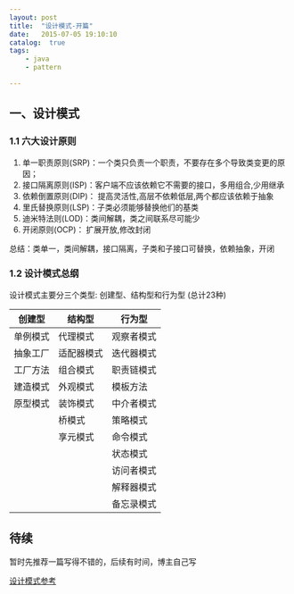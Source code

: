 ```yaml
---
layout: post
title:  "设计模式-开篇"
date:   2015-07-05 19:10:10
catalog:  true
tags:
    - java
    - pattern

---
```



## 一、设计模式

### 1.1 六大设计原则

1. 单一职责原则(SRP)：一个类只负责一个职责，不要存在多个导致类变更的原因；
2. 接口隔离原则(ISP)：客户端不应该依赖它不需要的接口，多用组合,少用继承
3. 依赖倒置原则(DIP)： 提高灵活性,高层不依赖低层,两个都应该依赖于抽象
4. 里氏替换原则(LSP)：子类必须能够替换他们的基类
5. 迪米特法则(LOD)：类间解耦，类之间联系尽可能少
6. 开闭原则(OCP)： 扩展开放,修改封闭

总结：类单一，类间解耦，接口隔离，子类和子接口可替换，依赖抽象，开闭

### 1.2 设计模式总纲

设计模式主要分三个类型: 创建型、结构型和行为型 (总计23种)

|创建型|结构型|行为型|
|---|---|---|
|单例模式|代理模式|观察者模式|
|抽象工厂|适配器模式|迭代器模式|
|工厂方法|组合模式|职责链模式|
|建造模式|外观模式|模板方法|
|原型模式|装饰模式|中介者模式|
||桥模式|策略模式|
||享元模式|命令模式|
|||状态模式|
|||访问者模式|
|||解释器模式|
|||备忘录模式|

## 待续
暂时先推荐一篇写得不错的，后续有时间，博主自己写

[设计模式参考](http://design-patterns.readthedocs.org/zh_CN/latest/read_uml.html)



